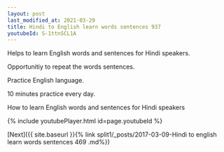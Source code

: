 ```yaml
---
layout: post
last_modified_at: 2021-03-29
title: Hindi to English learn words sentences 937 
youtubeId: S-1ttnSCL1A
---
```

 
 
Helps to learn English words and sentences for Hindi speakers.

Opportunitiy to repeat the words sentences. 

Practice English language. 
 
10 minutes practice every day. 
 
How to learn English words and sentences for Hindi speakers 
 
{% include youtubePlayer.html id=page.youtubeId %}
 
 
[Next]({{ site.baseurl }}{% link  split1/_posts/2017-03-09-Hindi to english learn words sentences 469 .md%})
 
